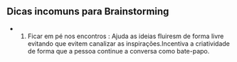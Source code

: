 ## Dicas incomuns para Brainstorming

- 1. Ficar em pé nos encontros : Ajuda as ideias fluiresm de forma livre evitando que evitem canalizar as inspirações.Incentiva a criatividade de forma que a pessoa continue a conversa como bate-papo.
